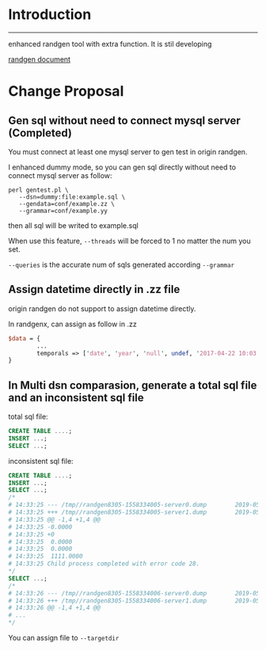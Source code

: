 
# Introduction
---

enhanced randgen tool with extra function. It is stil developing

[randgen document](https://github.com/RQG/RQG-Documentation/wiki/RandomQueryGeneratorQuickStart)

# Change Proposal

## Gen sql without need to connect mysql server (Completed)
 
You must connect at least one mysql server to gen test in origin randgen.

I enhanced dummy mode, so you can gen sql directly without need to connect mysql server as follow:

```shell
perl gentest.pl \
   --dsn=dummy:file:example.sql \
   --gendata=conf/example.zz \
   --grammar=conf/example.yy
```

then all sql will be writed to example.sql

When use this feature, `--threads` will be forced to 1 no matter the num you set.

`--queries` is the accurate num of sqls generated according `--grammar`

## Assign datetime directly in .zz file

origin randgen do not support to assign datetime directly.

In randgenx, can assign as follow in .zz

```perl
$data = {
        ...
        temporals => ['date', 'year', 'null', undef, '2017-04-22 10:03:30' ]
}
```

## In Multi dsn comparasion, generate a total sql file and an inconsistent sql file

total sql file:

```sql
CREATE TABLE ....;
INSERT ...;
SELECT ...;
```

inconsistent sql file:

```sql
CREATE TABLE ....;
INSERT ...;
SELECT ...;
/*
# 14:33:25 --- /tmp//randgen8305-1558334005-server0.dump        2019-05-20 14:33:25.152868864 +0800
# 14:33:25 +++ /tmp//randgen8305-1558334005-server1.dump        2019-05-20 14:33:25.152868864 +0800
# 14:33:25 @@ -1,4 +1,4 @@
# 14:33:25 -0.0000
# 14:33:25 +0
# 14:33:25  0.0000
# 14:33:25  0.0000
# 14:33:25  1111.0000
# 14:33:25 Child process completed with error code 28.
*/
SELECT ...;
/*
# 14:33:26 --- /tmp//randgen8305-1558334006-server0.dump        2019-05-20 14:33:25.152868864 +0800
# 14:33:26 +++ /tmp//randgen8305-1558334006-server1.dump        2019-05-20 14:33:25.152868864 +0800
# 14:33:26 @@ -1,4 +1,4 @@
# ...
*/
```

You can assign file to `--targetdir`







